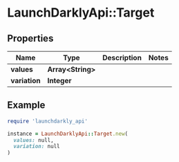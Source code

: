 # LaunchDarklyApi::Target

## Properties

| Name | Type | Description | Notes |
| ---- | ---- | ----------- | ----- |
| **values** | **Array&lt;String&gt;** |  |  |
| **variation** | **Integer** |  |  |

## Example

```ruby
require 'launchdarkly_api'

instance = LaunchDarklyApi::Target.new(
  values: null,
  variation: null
)
```

